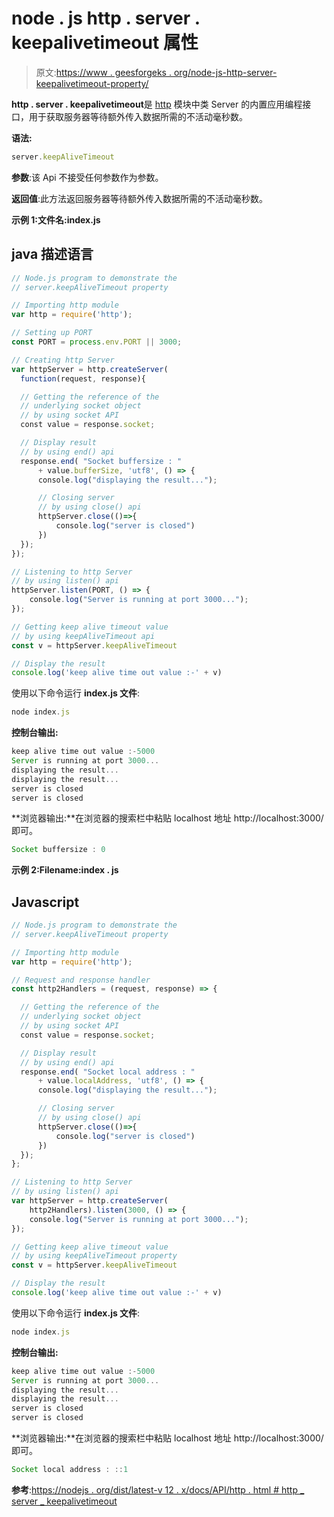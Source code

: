 # node . js http . server . keepalivetimeout 属性

> 原文:[https://www . geesforgeks . org/node-js-http-server-keepalivetimeout-property/](https://www.geeksforgeeks.org/node-js-http-server-keepalivetimeout-property/)

**http . server . keepalivetimeout**是 [http](https://www.geeksforgeeks.org/node-js-http-module/) 模块中类 Server 的内置应用编程接口，用于获取服务器等待额外传入数据所需的不活动毫秒数。

**语法:**

```js
server.keepAliveTimeout
```

**参数**:该 Api 不接受任何参数作为参数。

**返回值**:此方法返回服务器等待额外传入数据所需的不活动毫秒数。

**示例 1:文件名:index.js**

## java 描述语言

```js
// Node.js program to demonstrate the  
// server.keepAliveTimeout property

// Importing http module 
var http = require('http'); 

// Setting up PORT 
const PORT = process.env.PORT || 3000; 

// Creating http Server 
var httpServer = http.createServer(
  function(request, response){ 

  // Getting the reference of the
  // underlying socket object
  // by using socket API
  const value = response.socket;

  // Display result
  // by using end() api
  response.end( "Socket buffersize : " 
      + value.bufferSize, 'utf8', () => { 
      console.log("displaying the result..."); 

      // Closing server 
      // by using close() api
      httpServer.close(()=>{
          console.log("server is closed")
      })
  }); 
}); 

// Listening to http Server 
// by using listen() api
httpServer.listen(PORT, () => { 
    console.log("Server is running at port 3000..."); 
});

// Getting keep alive timeout value
// by using keepAliveTimeout api
const v = httpServer.keepAliveTimeout

// Display the result
console.log('keep alive time out value :-' + v)
```

使用以下命令运行 **index.js 文件**:

```js
node index.js
```

**控制台输出:**

```js
keep alive time out value :-5000
Server is running at port 3000...
displaying the result...
displaying the result...
server is closed
server is closed
```

**浏览器输出:**在浏览器的搜索栏中粘贴 localhost 地址 http://localhost:3000/即可。

```js
Socket buffersize : 0
```

**示例 2:Filename:index . js**

## Javascript

```js
// Node.js program to demonstrate the  
// server.keepAliveTimeout property

// Importing http module 
var http = require('http'); 

// Request and response handler 
const http2Handlers = (request, response) => { 

  // Getting the reference of the
  // underlying socket object
  // by using socket API
  const value = response.socket;

  // Display result
  // by using end() api
  response.end( "Socket local address : " 
      + value.localAddress, 'utf8', () => { 
      console.log("displaying the result..."); 

      // Closing server 
      // by using close() api
      httpServer.close(()=>{
          console.log("server is closed")
      })
  });
}; 

// Listening to http Server 
// by using listen() api
var httpServer = http.createServer(
    http2Handlers).listen(3000, () => { 
    console.log("Server is running at port 3000..."); 
}); 

// Getting keep alive timeout value
// by using keepAliveTimeout property
const v = httpServer.keepAliveTimeout

// Display the result
console.log('keep alive time out value :-' + v)
```

使用以下命令运行 **index.js 文件**:

```js
node index.js
```

**控制台输出:**

```js
keep alive time out value :-5000
Server is running at port 3000...
displaying the result...
displaying the result...
server is closed
server is closed
```

**浏览器输出:**在浏览器的搜索栏中粘贴 localhost 地址 http://localhost:3000/即可。

```js
Socket local address : ::1
```

**参考**:[https://nodejs . org/dist/latest-v 12 . x/docs/API/http . html # http _ server _ keepalivetimeout](https://nodejs.org/dist/latest-v12.x/docs/api/http.html#http_server_keepalivetimeout)